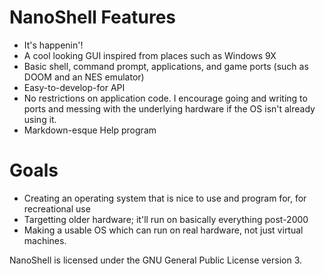# NanoShell Features

- It's happenin'!
- A cool looking GUI inspired from places such as Windows 9X
- Basic shell, command prompt, applications, and game ports (such as DOOM and an NES emulator)
- Easy-to-develop-for API
- No restrictions on application code.  I encourage going and writing to ports and messing with the underlying hardware if the OS isn't already using it.
- Markdown-esque Help program

# Goals
- Creating an operating system that is nice to use and program for, for recreational use
- Targetting older hardware; it'll run on basically everything post-2000
- Making a usable OS which can run on real hardware, not just virtual machines.

NanoShell is licensed under the GNU General Public License version 3.